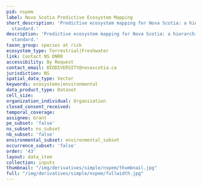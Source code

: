 ```yaml
---
pid: nspem
label: Nova Scotia Predictive Ecosystem Mapping
short_description: 'Predictive ecosystem mapping for Nova Scotia: a hierarchical classification
  standard.'
description: 'Predictive ecosystem mapping for Nova Scotia: a hierarchical classification
  standard.'
taxon_group: species at risk
ecosystem_type: Terrestrial|Freshwater
link: Contact NS DNRR
accessibility: By Request
contact_email: BIODIVERSITY@novascotia.ca
jurisdiction: NS
spatial_data_type: Vector
keywords: ecosystems|environmental
data_product_type: Dataset
cell_size: 
organization_individual: Organization
closed_consent_received: 
temporal_coverage: 
assignee: Grant
pe_subset: 'false'
ns_subset: ns_subset
nb_subset: 'false'
environmental_subset: environmental_subset
occurrence_subset: 'false'
order: '43'
layout: data_item
collection: inputs
thumbnail: "/img/derivatives/simple/nspem/thumbnail.jpg"
full: "/img/derivatives/simple/nspem/fullwidth.jpg"
---
```

